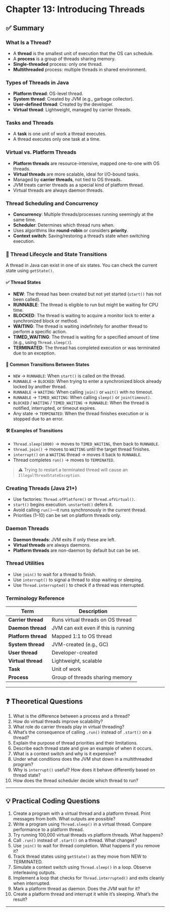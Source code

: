 # Chapter 13: Introducing Threads

## ✅ Summary

### What Is a Thread?
- A **thread** is the smallest unit of execution that the OS can schedule.
- A **process** is a group of threads sharing memory.
- **Single-threaded** process: only one thread.
- **Multithreaded** process: multiple threads in shared environment.

### Types of Threads in Java
- **Platform thread**: OS-level thread.
- **System thread**: Created by JVM (e.g., garbage collector).
- **User-defined thread**: Created by the developer.
- **Virtual thread**: Lightweight, managed by carrier threads.

### Tasks and Threads
- A **task** is one unit of work a thread executes.
- A thread executes only one task at a time.

### Virtual vs. Platform Threads
- **Platform threads** are resource-intensive, mapped one-to-one with OS threads.
- **Virtual threads** are more scalable, ideal for I/O-bound tasks.
- Managed by **carrier threads**, not tied to OS threads.
- JVM treats carrier threads as a special kind of platform thread.
- Virtual threads are always daemon threads.

### Thread Scheduling and Concurrency
- **Concurrency**: Multiple threads/processes running seemingly at the same time.
- **Scheduler**: Determines which thread runs when.
- Uses algorithms like **round-robin** or considers **priority**.
- **Context switch**: Saving/restoring a thread’s state when switching execution.

### 🔄 Thread Lifecycle and State Transitions

A thread in Java can exist in one of six states. You can check the current state using `getState()`.

#### ✅ Thread States

- **NEW**: The thread has been created but not yet started (`start()` has not been called).
- **RUNNABLE**: The thread is eligible to run but might be waiting for CPU time.
- **BLOCKED**: The thread is waiting to acquire a monitor lock to enter a synchronized block or method.
- **WAITING**: The thread is waiting indefinitely for another thread to perform a specific action.
- **TIMED_WAITING**: The thread is waiting for a specified amount of time (e.g., using `Thread.sleep()`).
- **TERMINATED**: The thread has completed execution or was terminated due to an exception.

#### 🔁 Common Transitions Between States

- `NEW` → `RUNNABLE`: When `start()` is called on the thread.
- `RUNNABLE` → `BLOCKED`: When trying to enter a synchronized block already locked by another thread.
- `RUNNABLE` → `WAITING`: When calling `join()` or `wait()` with no timeout.
- `RUNNABLE` → `TIMED_WAITING`: When calling `sleep()` or `join(timeout)`.
- `BLOCKED` / `WAITING` / `TIMED_WAITING` → `RUNNABLE`: When the thread is notified, interrupted, or timeout expires.
- Any state → `TERMINATED`: When the thread finishes execution or is stopped due to an error.

#### 🛠 Examples of Transitions

- `Thread.sleep(1000)` → moves to `TIMED_WAITING`, then back to `RUNNABLE`.
- `thread.join()` → moves to `WAITING` until the target thread finishes.
- `interrupt()` on a `WAITING` thread → moves it back to `RUNNABLE`.
- Thread completes `run()` → moves to `TERMINATED`.

> ⚠️ Trying to restart a terminated thread will cause an `IllegalThreadStateException`.

### Creating Threads (Java 21+)
- Use factories: `Thread.ofPlatform()` or `Thread.ofVirtual()`.
- `start()` begins execution. `unstarted()` defers it.
- Avoid calling `run()`—it runs synchronously in the current thread.
- Priorities (1–10) can be set on platform threads only.

### Daemon Threads
- **Daemon threads**: JVM exits if only these are left.
- **Virtual threads** are always daemons.
- **Platform threads** are non-daemon by default but can be set.

### Thread Utilities
- Use `join()` to wait for a thread to finish.
- Use `interrupt()` to signal a thread to stop waiting or sleeping.
- Use `Thread.interrupted()` to check if a thread was interrupted.

### Terminology Reference

| Term             | Description |
|------------------|-------------|
| **Carrier thread** | Runs virtual threads on OS thread |
| **Daemon thread**  | JVM can exit even if this is running |
| **Platform thread**| Mapped 1:1 to OS thread |
| **System thread**  | JVM-created (e.g., GC) |
| **User thread**    | Developer-created |
| **Virtual thread** | Lightweight, scalable |
| **Task**           | Unit of work |
| **Process**        | Group of threads sharing memory |

---

## ❓ Theoretical Questions

1. What is the difference between a process and a thread?
2. How do virtual threads improve scalability?
3. What role do carrier threads play in virtual threading?
4. What’s the consequence of calling `.run()` instead of `.start()` on a thread?
5. Explain the purpose of thread priorities and their limitations.
6. Describe each thread state and give an example of when it occurs.
7. What is a context switch and why is it expensive?
8. Under what conditions does the JVM shut down in a multithreaded program?
9. Why is `interrupt()` useful? How does it behave differently based on thread state?
10. How does the thread scheduler decide which thread to run?

---

## 💡 Practical Coding Questions

1. Create a program with a virtual thread and a platform thread. Print messages from both. What outputs are possible?
2. Write a program using `Thread.sleep()` in a virtual thread. Compare performance to a platform thread.
3. Try running 100,000 virtual threads vs platform threads. What happens?
4. Call `.run()` instead of `.start()` on a thread. What changes?
5. Use `join()` to wait for thread completion. What happens if you remove it?
6. Track thread states using `getState()` as they move from NEW to TERMINATED.
7. Simulate a context switch using `Thread.sleep()` in a loop. Observe interleaving outputs.
8. Implement a loop that checks for `Thread.interrupted()` and exits cleanly when interrupted.
9. Mark a platform thread as daemon. Does the JVM wait for it?
10. Create a platform thread and interrupt it while it’s sleeping. What’s the result?

---
